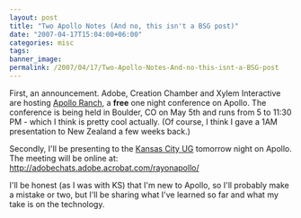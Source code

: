 ```yaml
---
layout: post
title: "Two Apollo Notes (And no, this isn't a BSG post)"
date: "2007-04-17T15:04:00+06:00"
categories: misc 
tags: 
banner_image: 
permalink: /2007/04/17/Two-Apollo-Notes-And-no-this-isnt-a-BSG-post
---
```


First, an announcement. Adobe, Creation Chamber and Xylem Interactive are hosting <a href="http://apolloranch.eventbrite.com/">Apollo Ranch</a>, a <b>free</b> one night conference on Apollo. The conference is being held in Boulder, CO on May 5th and runs from 5 to 11:30 PM - which I think is pretty cool actually. (Of course, I think I gave a 1AM presentation to New Zealand a few weeks back.)

Secondly, I'll be presenting to the <a href="http://www.kcdevcore.org/">Kansas City UG</a> tomorrow night on Apollo. The meeting will be online at: <a href="http://adobechats.adobe.acrobat.com/rayonapollo/">http://adobechats.adobe.acrobat.com/rayonapollo/</a>

I'll be honest (as I was with KS) that I'm new to Apollo, so I'll probably make a mistake or two, but I'll be sharing what I've learned so far and what my take is on the technology.